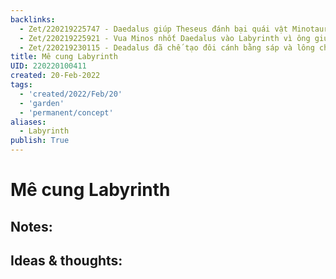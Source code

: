 ```yaml
---
backlinks:
  - Zet/220219225747 - Daedalus giúp Theseus đánh bại quái vật Minotaur
  - Zet/220219225921 - Vua Minos nhốt Daedalus vào Labyrinth vì ông giúp Theseus
  - Zet/220219230115 - Deadalus đã chế tạo đôi cánh bằng sáp và lông chim để thoát khỏi Labyrinth
title: Mê cung Labyrinth
UID: 220220100411
created: 20-Feb-2022
tags:
  - 'created/2022/Feb/20'
  - 'garden'
  - 'permanent/concept'
aliases:
  - Labyrinth
publish: True
---
```

# Mê cung Labyrinth

## Notes:


## Ideas & thoughts:


